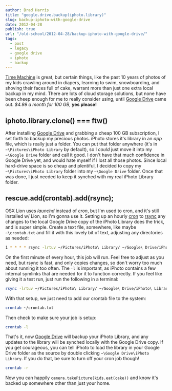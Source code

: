 ```yaml
---
author: Brad Harris
title: "google.drive.backup(iphoto.library)"
slug: backup-iphoto-with-google-drive
date: 2012-04-28
publish: true
url: "/old-school/2012-04-28/backup-iphoto-with-google-drive/"
tags:
  - post
  - legacy
  - google drive
  - iphoto
  - backup
---
```


[Time Machine][] is great, but certain things, like the past 10 years of photos of my kids crawling around in diapers, learning to swim, snowboarding, and shoving their faces full of cake, warrant more than just one extra local backup in my mind.  There are lots of cloud storage solutions, but none have been cheep enough for me to really consider using, until [Google Drive][] came out.  *$4.99 a month for 100 GB*, **yes please!**

## iphoto.library.clone() === ftw()

After installing [Google Drive][] and grabbing a cheap 100 GB subscription, I set forth to backup my precious photos.  iPhoto stores it's library in an *app* file, which is really just a folder.  You can put that folder anywhere (it's in ```~\Pictures\iPhoto Library``` by default), so I *could* just move it into my ```~\Google Drive``` folder and call it good.  I don't have that much confidence in Google Drive yet, and would hate myself if I lost all those photos.  Since local hard-drive space is so cheap and plentiful, I decided to copy my ```~\Pictures\iPhoto Library``` folder into my ```~\Google Drive``` folder.  Once that was done, I just needed to keep it synched with my real iPhoto Library folder.

## rescue.add(crontab).add(rsync);

OSX Lion uses *launchd* instead of *cron*, but I'm used to cron, and it's still installed w/ Lion, so I'm gonna use it.  Setting up an hourly [cron][] to [rsync][] any changes to the local Google Drive copy of the iPhoto Library does the trick, and is super simple.  Create a text file, somewhere, like maybe ```~\crontab.txt``` and fill it with this lovely bit of text, adjusting any directories as needed:

```bash
1 * * * * rsync -lrtuv ~/Pictures/iPhoto\ Library/ ~/Google\ Drive/iPhoto\ Library/
```

On the first minute of every hour, this job will run.  Feel free to adjust as you need, but rsync is fast, and only copies changes, so don't worry too much about running it too often.  The ```-l``` is important, as iPhoto contains a few internal symlinks that are needed for it to function correctly.  If you feel like giving it a test run, just run the following in a terminal:

```bash
rsync -lrtuv ~/Pictures/iPhoto\ Library/ ~/Google\ Drive/iPhoto\ Library/
```

With that setup, we just need to add our crontab file to the system:

```bash
crontab ~/crontab.txt
```

Then check to make sure your job is setup:

```bash
crontab -l
```

That's it, now [Google Drive][] will backup your iPhoto Library, and any updates to the library will be synched locally with the Google Drive copy.  If you get courageous, you can tell iPhoto to load the library in your Google Drive folder as the source by double clicking ```~\Google Drive\iPhoto Library```.  If you do that, be sure to turn off your cron job though!

```bash
crontab -r
```

Now you can happily ```camera.takePicture(kids.eat(cake))``` and know it's backed up somewhere other than just your home.

[Time Machine]: http://www.apple.com/macosx/apps/#timemachine
[Google Drive]: http://drive.google.com
[cron]: http://en.wikipedia.org/wiki/Cron
[rsync]: http://en.wikipedia.org/wiki/Rsync
